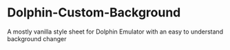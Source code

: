 # Dolphin-Custom-Background
A mostly vanilla style sheet for Dolphin Emulator with an easy to understand background changer
